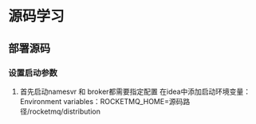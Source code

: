# 源码学习
## 部署源码
### 设置启动参数
1. 首先启动namesvr 和 broker都需要指定配置
 在idea中添加启动环境变量：Environment variables：ROCKETMQ_HOME=源码路径/rocketmq/distribution